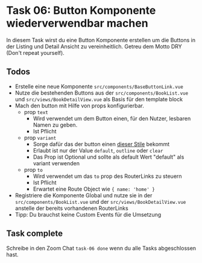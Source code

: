 # Task 06: Button Komponente wiederverwendbar machen

In diesem Task wirst du eine Button Komponente erstellen um die Buttons in der Listing und Detail Ansicht zu vereinheitlich. Getreu dem Motto DRY (Don't repeat yourself).

## Todos

- Erstelle eine neue Komponente `src/components/BaseButtonLink.vue`
- Nutze die bestehenden Buttons aus der `src/components/BookList.vue` und `src/views/BookDetailView.vue` als Basis für den template block
- Mach den button mit Hilfe von props konfigurierbar.
  - prop `text`
    - Wird verwendet um dem Button einen, für den Nutzer, lesbaren Namen zu geben.
    - Ist Pflicht
  - prop `variant`
    - Sorge dafür das der button einen [dieser Stile](https://milligram.io/#buttons) bekommt
    - Erlaubt ist nur der Value `default`, `outline` oder `clear`
    - Das Prop ist Optional und sollte als default Wert "default" als variant verwenden
  - prop `to`
    - Wird verwendet um das `to` prop des RouterLinks zu steuern
    - Ist Pflicht
    - Erwartet eine Route Object wie `{ name: 'home' }`
- Registriere die Komponente Global und nutze sie in der `src/components/BookList.vue` und der `src/views/BookDetailView.vue` anstelle der bereits vorhandenen RouterLinks
- Tipp: Du brauchst keine Custom Events für die Umsetzung

## Task complete

Schreibe in den Zoom Chat `task-06 done` wenn du alle Tasks abgeschlossen hast.
